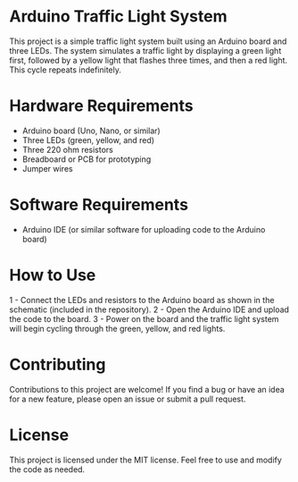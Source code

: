 # Arduino Traffic Light System
This project is a simple traffic light system built using an Arduino board and three LEDs. The system simulates a traffic light by displaying a green light first, followed by a yellow light that flashes three times, and then a red light. This cycle repeats indefinitely.

# Hardware Requirements
- Arduino board (Uno, Nano, or similar)
- Three LEDs (green, yellow, and red)
- Three 220 ohm resistors
- Breadboard or PCB for prototyping
- Jumper wires
# Software Requirements
- Arduino IDE (or similar software for uploading code to the Arduino board)
# How to Use
1 - Connect the LEDs and resistors to the Arduino board as shown in the schematic (included in the repository).
2 - Open the Arduino IDE and upload the code to the board.
3 - Power on the board and the traffic light system will begin cycling through the green, yellow, and red lights.
# Contributing
Contributions to this project are welcome! If you find a bug or have an idea for a new feature, please open an issue or submit a pull request.

# License
This project is licensed under the MIT license. Feel free to use and modify the code as needed.
